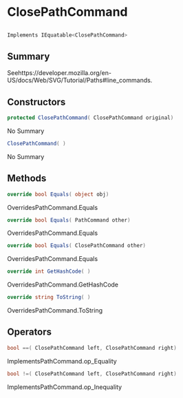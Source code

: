 # ClosePathCommand

## 
```c#
Implements IEquatable<ClosePathCommand>
```

## Summary

Seehttps://developer.mozilla.org/en-US/docs/Web/SVG/Tutorial/Paths#line_commands.
## Constructors

```c#
protected ClosePathCommand( ClosePathCommand original) 
```
No Summary
```c#
ClosePathCommand( ) 
```
No Summary
## Methods

```c#
override bool Equals( object obj) 
```
OverridesPathCommand.Equals
```c#
override bool Equals( PathCommand other) 
```
OverridesPathCommand.Equals
```c#
override bool Equals( ClosePathCommand other) 
```
OverridesPathCommand.Equals
```c#
override int GetHashCode( ) 
```
OverridesPathCommand.GetHashCode
```c#
override string ToString( ) 
```
OverridesPathCommand.ToString
## Operators

```c#
bool ==( ClosePathCommand left, ClosePathCommand right) 
```
ImplementsPathCommand.op_Equality
```c#
bool !=( ClosePathCommand left, ClosePathCommand right) 
```
ImplementsPathCommand.op_Inequality
